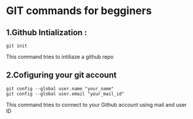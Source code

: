 # GIT commands for begginers

## 1.Github Intialization :
```
git init
```
This command tries to intiliaze a github repo

## 2.Cofiguring your git account
```
git config --global user.name "your_name"
git config --global user.email "your_mail_id"
```
This command tries to connect to your Github account using mail and user ID

